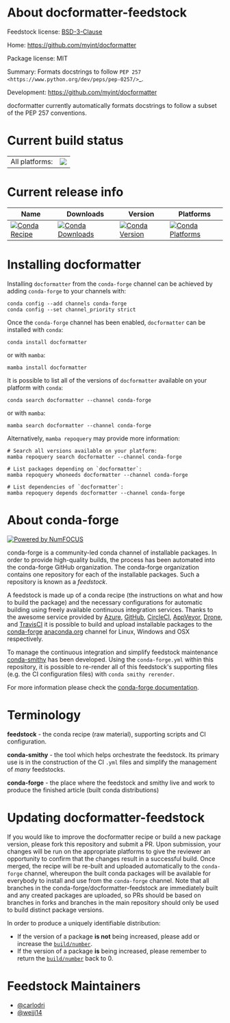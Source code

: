 About docformatter-feedstock
============================

Feedstock license: [BSD-3-Clause](https://github.com/conda-forge/docformatter-feedstock/blob/main/LICENSE.txt)

Home: https://github.com/myint/docformatter

Package license: MIT

Summary: Formats docstrings to follow `PEP 257 <https://www.python.org/dev/peps/pep-0257/>`_.

Development: https://github.com/myint/docformatter

docformatter currently automatically formats docstrings to follow a subset of the PEP 257 conventions.


Current build status
====================


<table><tr><td>All platforms:</td>
    <td>
      <a href="https://dev.azure.com/conda-forge/feedstock-builds/_build/latest?definitionId=9210&branchName=main">
        <img src="https://dev.azure.com/conda-forge/feedstock-builds/_apis/build/status/docformatter-feedstock?branchName=main">
      </a>
    </td>
  </tr>
</table>

Current release info
====================

| Name | Downloads | Version | Platforms |
| --- | --- | --- | --- |
| [![Conda Recipe](https://img.shields.io/badge/recipe-docformatter-green.svg)](https://anaconda.org/conda-forge/docformatter) | [![Conda Downloads](https://img.shields.io/conda/dn/conda-forge/docformatter.svg)](https://anaconda.org/conda-forge/docformatter) | [![Conda Version](https://img.shields.io/conda/vn/conda-forge/docformatter.svg)](https://anaconda.org/conda-forge/docformatter) | [![Conda Platforms](https://img.shields.io/conda/pn/conda-forge/docformatter.svg)](https://anaconda.org/conda-forge/docformatter) |

Installing docformatter
=======================

Installing `docformatter` from the `conda-forge` channel can be achieved by adding `conda-forge` to your channels with:

```
conda config --add channels conda-forge
conda config --set channel_priority strict
```

Once the `conda-forge` channel has been enabled, `docformatter` can be installed with `conda`:

```
conda install docformatter
```

or with `mamba`:

```
mamba install docformatter
```

It is possible to list all of the versions of `docformatter` available on your platform with `conda`:

```
conda search docformatter --channel conda-forge
```

or with `mamba`:

```
mamba search docformatter --channel conda-forge
```

Alternatively, `mamba repoquery` may provide more information:

```
# Search all versions available on your platform:
mamba repoquery search docformatter --channel conda-forge

# List packages depending on `docformatter`:
mamba repoquery whoneeds docformatter --channel conda-forge

# List dependencies of `docformatter`:
mamba repoquery depends docformatter --channel conda-forge
```


About conda-forge
=================

[![Powered by
NumFOCUS](https://img.shields.io/badge/powered%20by-NumFOCUS-orange.svg?style=flat&colorA=E1523D&colorB=007D8A)](https://numfocus.org)

conda-forge is a community-led conda channel of installable packages.
In order to provide high-quality builds, the process has been automated into the
conda-forge GitHub organization. The conda-forge organization contains one repository
for each of the installable packages. Such a repository is known as a *feedstock*.

A feedstock is made up of a conda recipe (the instructions on what and how to build
the package) and the necessary configurations for automatic building using freely
available continuous integration services. Thanks to the awesome service provided by
[Azure](https://azure.microsoft.com/en-us/services/devops/), [GitHub](https://github.com/),
[CircleCI](https://circleci.com/), [AppVeyor](https://www.appveyor.com/),
[Drone](https://cloud.drone.io/welcome), and [TravisCI](https://travis-ci.com/)
it is possible to build and upload installable packages to the
[conda-forge](https://anaconda.org/conda-forge) [anaconda.org](https://anaconda.org/)
channel for Linux, Windows and OSX respectively.

To manage the continuous integration and simplify feedstock maintenance
[conda-smithy](https://github.com/conda-forge/conda-smithy) has been developed.
Using the ``conda-forge.yml`` within this repository, it is possible to re-render all of
this feedstock's supporting files (e.g. the CI configuration files) with ``conda smithy rerender``.

For more information please check the [conda-forge documentation](https://conda-forge.org/docs/).

Terminology
===========

**feedstock** - the conda recipe (raw material), supporting scripts and CI configuration.

**conda-smithy** - the tool which helps orchestrate the feedstock.
                   Its primary use is in the construction of the CI ``.yml`` files
                   and simplify the management of *many* feedstocks.

**conda-forge** - the place where the feedstock and smithy live and work to
                  produce the finished article (built conda distributions)


Updating docformatter-feedstock
===============================

If you would like to improve the docformatter recipe or build a new
package version, please fork this repository and submit a PR. Upon submission,
your changes will be run on the appropriate platforms to give the reviewer an
opportunity to confirm that the changes result in a successful build. Once
merged, the recipe will be re-built and uploaded automatically to the
`conda-forge` channel, whereupon the built conda packages will be available for
everybody to install and use from the `conda-forge` channel.
Note that all branches in the conda-forge/docformatter-feedstock are
immediately built and any created packages are uploaded, so PRs should be based
on branches in forks and branches in the main repository should only be used to
build distinct package versions.

In order to produce a uniquely identifiable distribution:
 * If the version of a package **is not** being increased, please add or increase
   the [``build/number``](https://docs.conda.io/projects/conda-build/en/latest/resources/define-metadata.html#build-number-and-string).
 * If the version of a package **is** being increased, please remember to return
   the [``build/number``](https://docs.conda.io/projects/conda-build/en/latest/resources/define-metadata.html#build-number-and-string)
   back to 0.

Feedstock Maintainers
=====================

* [@carlodri](https://github.com/carlodri/)
* [@weiji14](https://github.com/weiji14/)

